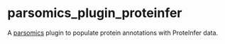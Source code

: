 # parsomics_plugin_proteinfer

A [parsomics](https://pypi.org/project/parsomics-core/) plugin to populate protein annotations with ProteInfer data.
